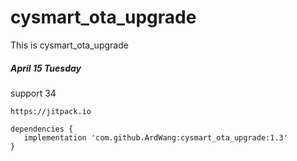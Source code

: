 # cysmart_ota_upgrade
 This is cysmart_ota_upgrade

##### April 15 Tuesday

support 34

```
https://jitpack.io

dependencies {
   implementation 'com.github.ArdWang:cysmart_ota_upgrade:1.3'
}
```

